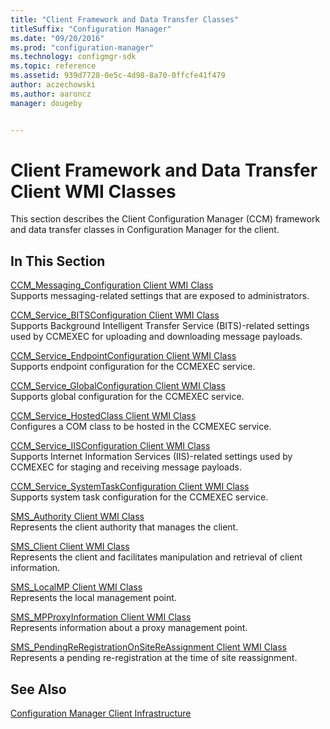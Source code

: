 ```yaml
---
title: "Client Framework and Data Transfer Classes"
titleSuffix: "Configuration Manager"
ms.date: "09/20/2016"
ms.prod: "configuration-manager"
ms.technology: configmgr-sdk
ms.topic: reference
ms.assetid: 939d7728-0e5c-4d98-8a70-0ffcfe41f479
author: aczechowski
ms.author: aaroncz
manager: dougeby


---
```

# Client Framework and Data Transfer Client WMI Classes
This section describes the Client Configuration Manager (CCM) framework and data transfer classes in Configuration Manager for the client.  

## In This Section  
 [CCM_Messaging_Configuration Client WMI Class](../../../../../develop/reference/core/clients/client-classes/ccm_messaging_configuration-client-wmi-class.md)  
 Supports messaging-related settings that are exposed to administrators.  

 [CCM_Service_BITSConfiguration Client WMI Class](../../../../../develop/reference/core/clients/client-classes/ccm_service_bitsconfiguration-client-wmi-class.md)  
 Supports Background Intelligent Transfer Service (BITS)-related settings used by CCMEXEC for uploading and downloading message payloads.  

 [CCM_Service_EndpointConfiguration Client WMI Class](../../../../../develop/reference/core/clients/client-classes/ccm_service_endpointconfiguration-client-wmi-class.md)  
 Supports endpoint configuration for the CCMEXEC service.  

 [CCM_Service_GlobalConfiguration Client WMI Class](../../../../../develop/reference/core/clients/client-classes/ccm_service_globalconfiguration-client-wmi-class.md)  
 Supports global configuration for the CCMEXEC service.  

 [CCM_Service_HostedClass Client WMI Class](../../../../../develop/reference/core/clients/client-classes/ccm_service_hostedclass-client-wmi-class.md)  
 Configures a COM class to be hosted in the CCMEXEC service.  

 [CCM_Service_IISConfiguration Client WMI Class](../../../../../develop/reference/core/clients/client-classes/ccm_service_iisconfiguration-client-wmi-class.md)  
 Supports Internet Information Services (IIS)-related settings used by CCMEXEC for staging and receiving message payloads.  

 [CCM_Service_SystemTaskConfiguration Client WMI Class](../../../../../develop/reference/core/clients/client-classes/ccm_service_systemtaskconfiguration-client-wmi-class.md)  
 Supports system task configuration for the CCMEXEC service.  

 [SMS_Authority Client WMI Class](../../../../../develop/reference/core/clients/client-classes/sms_authority-client-wmi-class.md)  
 Represents the client authority that manages the client.  

 [SMS_Client Client WMI Class](../../../../../develop/reference/core/clients/client-classes/sms_client-client-wmi-class.md)  
 Represents the client and facilitates manipulation and retrieval of client information.  

 [SMS_LocalMP Client WMI Class](../../../../../develop/reference/core/clients/client-classes/sms_localmp-client-wmi-class.md)  
 Represents the local management point.  

 [SMS_MPProxyInformation Client WMI Class](../../../../../develop/reference/core/clients/client-classes/sms_mpproxyinformation-client-wmi-class.md)  
 Represents information about a proxy management point.  

 [SMS_PendingReRegistrationOnSiteReAssignment Client WMI Class](../../../../../develop/reference/core/clients/client-classes/sms_pendingreregistrationonsitereassignment-client-wmi-class.md)  
 Represents a pending re-registration at the time of site reassignment.  

## See Also  
 [Configuration Manager Client Infrastructure](../../../../../develop/reference/core/clients/client-classes/client-infrastructure.md)

